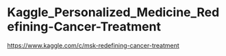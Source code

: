 # Kaggle_Personalized_Medicine_Redefining-Cancer-Treatment
https://www.kaggle.com/c/msk-redefining-cancer-treatment
